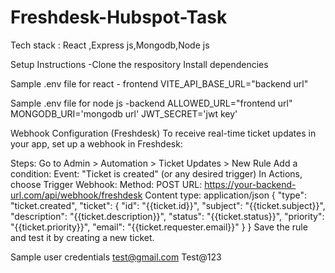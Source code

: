 # Freshdesk-Hubspot-Task

Tech stack : React ,Express js,Mongodb,Node js

Setup Instructions
-Clone the respository
Install dependencies

Sample .env file for react - frontend 
VITE_API_BASE_URL="backend url"

Sample .env file for node js -backend
ALLOWED_URL="frontend url"
MONGODB_URI='mongodb url'
JWT_SECRET='jwt key'



Webhook Configuration (Freshdesk)
To receive real-time ticket updates in your app, set up a webhook in Freshdesk:

Steps:
Go to Admin > Automation > Ticket Updates > New Rule
Add a condition:
    Event: "Ticket is created" (or any desired trigger)
    In Actions, choose Trigger Webhook:
    Method: POST
    URL: https://your-backend-url.com/api/webhook/freshdesk
    Content type: application/json
    {
       "type": "ticket.created",
       "ticket": {
       "id": "{{ticket.id}}",
       "subject": "{{ticket.subject}}",
       "description": "{{ticket.description}}",
       "status": "{{ticket.status}}",
       "priority": "{{ticket.priority}}",
       "email": "{{ticket.requester.email}}"
       }
    }
    Save the rule and test it by creating a new ticket.


Sample user credentials
test@gmail.com
Test@123

